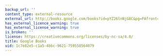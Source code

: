 ```yaml
---
backup_url: ''
content_type: external-resource
external_url: http://books.google.com/books?id=pYZ26lnNjG8C&pg=PAfrontcover
has_external_licence_warning: true
has_external_license_warning: true
is_broken: ''
license: https://creativecommons.org/licenses/by-nc-sa/4.0/
title: Google Books
uid: 1c7e82e5-c1a5-4bbc-9621-759558564079
---
```

